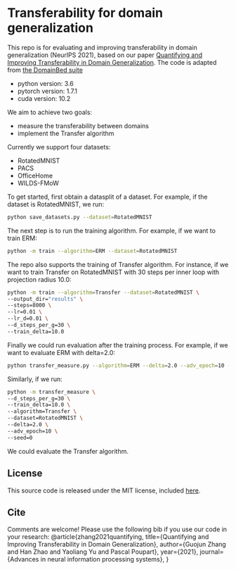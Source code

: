 # Transferability for domain generalization

This repo is for evaluating and improving transferability in domain generalization (NeurIPS 2021), based on our paper [Quantifying and Improving Transferability in Domain Generalization](https://arxiv.org/abs/2106.03632). The code is adapted from [the DomainBed suite](https://github.com/facebookresearch/DomainBed)

* python version: 3.6
* pytorch version: 1.7.1
* cuda version: 10.2


We aim to achieve two goals:

* measure the transferability between domains
* implement the Transfer algorithm

Currently we support four datasets:

* RotatedMNIST
* PACS
* OfficeHome
* WILDS-FMoW

To get started, first obtain a datasplit of a dataset. For example, if the dataset is RotatedMNIST, we run:
```sh
python save_datasets.py --dataset=RotatedMNIST
```

The next step is to run the training algorithm. For example, if we want to train ERM:
```sh
python -m train --algorithm=ERM --dataset=RotatedMNIST
```

The repo also supports the training of Transfer algorithm. For instance, if we want to train Transfer on RotatedMNIST with 30 steps per inner loop with projection radius 10.0:
```sh
python -m train --algorithm=Transfer --dataset=RotatedMNIST \
--output_dir="results" \
--steps=8000 \
--lr=0.01 \
--lr_d=0.01 \
--d_steps_per_g=30 \
--train_delta=10.0
```

Finally we could run evaluation after the training process. For example, if we want to evaluate ERM with delta=2.0:

```sh
python transfer_measure.py --algorithm=ERM --delta=2.0 --adv_epoch=10 --seed=0
```

Similarly, if we run:
```sh
python -m transfer_measure \
--d_steps_per_g=30 \
--train_delta=10.0 \
--algorithm=Transfer \
--dataset=RotatedMNIST \
--delta=2.0 \
--adv_epoch=10 \
--seed=0
```
We could evaluate the Transfer algorithm. 


## License

This source code is released under the MIT license, included [here](LICENSE).

## Cite
Comments are welcome! Please use the following bib if you use our code in your research:
@article{zhang2021quantifying,
      title={Quantifying and Improving Transferability in Domain Generalization}, 
      author={Guojun Zhang and Han Zhao and Yaoliang Yu and Pascal Poupart},
      year={2021},
      journal={Advances in neural information processing systems},
}
